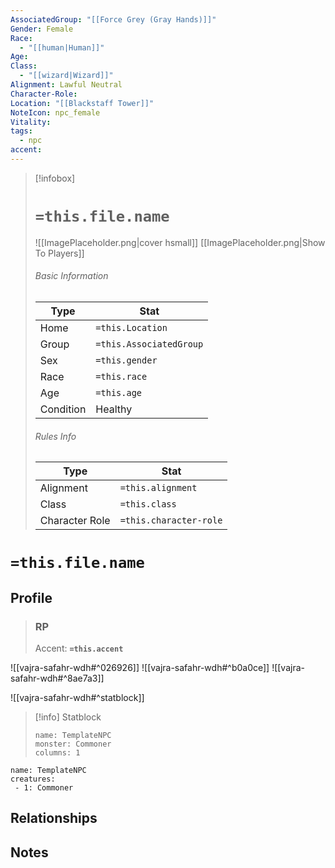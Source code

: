 ```yaml
---
AssociatedGroup: "[[Force Grey (Gray Hands)]]"
Gender: Female
Race:
  - "[[human|Human]]"
Age: 
Class:
  - "[[wizard|Wizard]]"
Alignment: Lawful Neutral
Character-Role: 
Location: "[[Blackstaff Tower]]"
NoteIcon: npc_female
Vitality: 
tags:
  - npc
accent:
---
```




> [!infobox]
> # `=this.file.name`
> ![[ImagePlaceholder.png|cover hsmall]]
> [[ImagePlaceholder.png|Show To Players]]
> ###### Basic Information
> Type |  Stat |
> ---|---|
> Home | `=this.Location` |
> Group | `=this.AssociatedGroup` |
> Sex | `=this.gender` |
> Race | `=this.race` |
> Age | `=this.age` |
> Condition | Healthy |
> ###### Rules Info
> Type |  Stat |
> ---|---|
> Alignment | `=this.alignment` |
> Class | `=this.class` |
> Character Role | `=this.character-role` |

# `=this.file.name`
## Profile

> ### RP
> Accent: **`=this.accent`**

![[vajra-safahr-wdh#^026926]]
![[vajra-safahr-wdh#^b0a0ce]]
![[vajra-safahr-wdh#^8ae7a3]]

![[vajra-safahr-wdh#^statblock]]

> [!info] Statblock
> ```statblock
> name: TemplateNPC
> monster: Commoner
> columns: 1
> ```

```encounter-table
name: TemplateNPC
creatures:
 - 1: Commoner
```

## Relationships

## Notes
